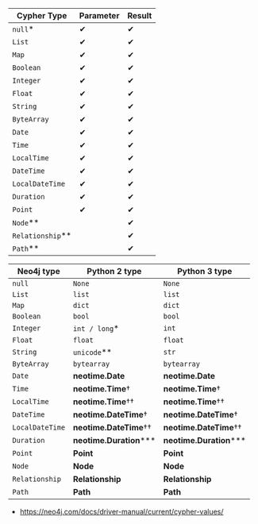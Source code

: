 | Cypher Type      | Parameter | Result |
| ---------------- | --------- | ------ |
| `null`*          | ✔         | ✔      |
| `List`           | ✔         | ✔      |
| `Map`            | ✔         | ✔      |
| `Boolean`        | ✔         | ✔      |
| `Integer`        | ✔         | ✔      |
| `Float`          | ✔         | ✔      |
| `String`         | ✔         | ✔      |
| `ByteArray`      | ✔         | ✔      |
| `Date`           | ✔         | ✔      |
| `Time`           | ✔         | ✔      |
| `LocalTime`      | ✔         | ✔      |
| `DateTime`       | ✔         | ✔      |
| `LocalDateTime`  | ✔         | ✔      |
| `Duration`       | ✔         | ✔      |
| `Point`          | ✔         | ✔      |
| `Node`**         |           | ✔      |
| `Relationship`** |           | ✔      |
| `Path`**         |           | ✔      |



| Neo4j type      | Python 2 type           | Python 3 type           |
| --------------- | ----------------------- | ----------------------- |
| `null`          | `None`                  | `None`                  |
| `List`          | `list`                  | `list`                  |
| `Map`           | `dict`                  | `dict`                  |
| `Boolean`       | `bool`                  | `bool`                  |
| `Integer`       | `int / long`*           | `int`                   |
| `Float`         | `float`                 | `float`                 |
| `String`        | `unicode`**             | `str`                   |
| `ByteArray`     | `bytearray`             | `bytearray`             |
| `Date`          | **neotime.Date**        | **neotime.Date**        |
| `Time`          | **neotime.Time**†       | **neotime.Time**†       |
| `LocalTime`     | **neotime.Time**††      | **neotime.Time**††      |
| `DateTime`      | **neotime.DateTime**†   | **neotime.DateTime**†   |
| `LocalDateTime` | **neotime.DateTime**††  | **neotime.DateTime**††  |
| `Duration`      | **neotime.Duration***** | **neotime.Duration***** |
| `Point`         | **Point**               | **Point**               |
| `Node`          | **Node**                | **Node**                |
| `Relationship`  | **Relationship**        | **Relationship**        |
| `Path`          | **Path**                | **Path**                |



* https://neo4j.com/docs/driver-manual/current/cypher-values/

